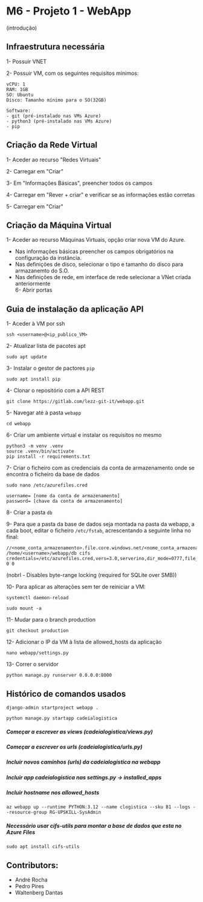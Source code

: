 # M6 - Projeto 1 - WebApp

(introdução)

## Infraestrutura necessária
1- Possuir VNET

2- Possuir VM, com os seguintes requisitos mínimos:

    vCPU: 1
    RAM: 1GB
    SO: Ubuntu
    Disco: Tamanho mínimo para o SO(32GB)

    Software: 
    - git (pré-instalado nas VMs Azure)
    - python3 (pré-instalado nas VMs Azure)
    - pip

## Criação da Rede Virtual
1- Aceder ao recurso "Redes Virtuais"

2- Carregar em "Criar"

3- Em "Informações Básicas", preencher todos os campos

4- Carregar em "Rever + criar" e verificar se as informações estão corretas

5- Carregar em "Criar"

## Criação da Máquina Virtual

1- Aceder ao recurso Máquinas Virtuais, opção criar nova VM do Azure.

 - Nas informações básicas preencher os campos obrigatórios na configuração da instância.
 - Nas definições de disco, selecionar o tipo e tamanho do disco para armazanemto do S.O.
 - Nas definições de rede, em interface de rede selecionar a VNet criada anteriormente  
6- Abrir portas

## Guia de instalação da aplicação API

1- Aceder à VM por ssh
```
ssh <username>@<ip_publico_VM>
```

2- Atualizar lista de pacotes apt
``` 
sudo apt update
```

3- Instalar o gestor de pactores ``pip``
``` 
sudo apt install pip
```

4- Clonar o repositório com a API REST
``` 
git clone https://gitlab.com/lezz-git-it/webapp.git
```

5- Navegar até à pasta ``webapp``
```
cd webapp
```

6- Criar um ambiente virtual e instalar os requisitos no mesmo

```
python3 -m venv .venv
source .venv/bin/activate
pip install -r requirements.txt
```

7- Criar o ficheiro com as credenciais da conta de armazenamento onde se encontra o ficheiro da base de dados
```
sudo nano /etc/azurefiles.cred
```
```
username= [nome da conta de armazenamento]
password= [chave da conta de armazenamento]
```
8- Criar a pasta ``db``

9- Para que a pasta da base de dados seja montada na pasta da webapp, a cada boot, editar o ficheiro ``/etc/fstab``, acrescentando a seguinte linha no final:
```
//<nome_conta_armazenamento>.file.core.windows.net/<nome_conta_armazenamento>/db /home/<username>/webapp/db cifs credentials=/etc/azurefiles.cred,vers=3.0,serverino,dir_mode=0777,file_mode=0777,nobrl 0 0
```
(nobrl - Disables byte-range locking (required for SQLite over SMB))

10- Para aplicar as alterações sem ter de reiniciar a VM:
```
systemctl daemon-reload
```
```
sudo mount -a
```

11- Mudar para o branch production
```
git checkout production
```

12- Adicionar o IP da VM à lista de allowed_hosts da aplicação
```
nano webapp/settings.py
```


13- Correr o servidor
```
python manage.py runserver 0.0.0.0:8000
```


## Histórico de comandos usados
```
django-admin startproject webapp .
```

```
python manage.py startapp cadeialogistica
```

##### Começar a escrever as views (cadeialogistica/views.py)

##### Começar a escrever os urls (cadeialogistica/urls.py)

##### Incluir novos caminhos (urls) da cadeialogistica na webapp

##### Incluir app cadeialogistica nas settings.py -> installed_apps

##### Incluir hostname nos allowed_hosts

```
az webapp up --runtime PYTHON:3.12 --name clogistica --sku B1 --logs --resource-group RG-UPSKILL-SysAdmin
```

##### Necessário usar cifs-utils para montar a base de dados que esta no Azure Files

```
sudo apt install cifs-utils
```






## Contributors:
- André Rocha
- Pedro Pires
- Waltenberg Dantas